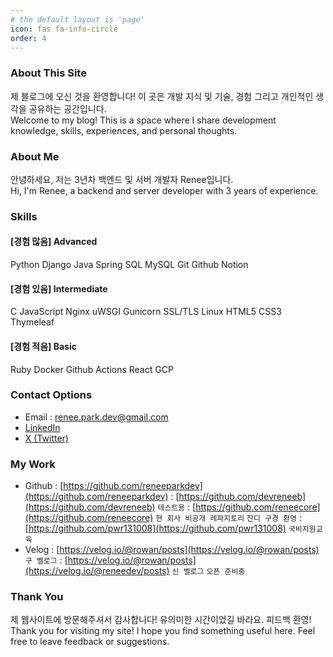 ```yaml
---
# the default layout is 'page'
icon: fas fa-info-circle
order: 4
---
```


### **About This Site**
제 블로그에 오신 것을 환영합니다! 이 곳은 개발 지식 및 기술, 경험 그리고 개인적인 생각을 공유하는 공간입니다.<br>
Welcome to my blog! This is a space where I share development knowledge, skills, experiences, and personal thoughts.

### **About Me**
안녕하세요, 저는 3년차 백엔드 및 서버 개발자 Renee입니다.<br>
Hi, I'm Renee, a backend and server developer with 3 years of experience.

<!-- ### **Skills**
#### **[경험 많음] Advanced**
>
**`Python`, `Django`, `Java`, `Spring`, `SQL`, `MySQL`, `Git`, `Github`, `Notion`**
{: .prompt-info }

#### **[경험 있음] Intermediate**
>
**`C`, `JavaScript`, `Nginx`, `uWSGI`, `Gunicon`,  `SSL/TLS`, `Linux`, `HTML5`, `CSS3`, `Thymeleaf`**
{: .prompt-tip }

#### **[경험 적음] Basic**
>
**`Ruby`, `Docker`, `Github Actions`, `React`, `GCP`**
{: .prompt-warning } -->

### **Skills**

#### **[경험 많음] Advanced**
<span class="badge badge-blue">Python</span>
<span class="badge badge-blue">Django</span>
<span class="badge badge-blue">Java</span>
<span class="badge badge-blue">Spring</span>
<span class="badge badge-blue">SQL</span>
<span class="badge badge-blue">MySQL</span>
<span class="badge badge-blue">Git</span>
<span class="badge badge-blue">Github</span>
<span class="badge badge-blue">Notion</span>

#### **[경험 있음] Intermediate**
<span class="badge badge-green">C</span>
<span class="badge badge-green">JavaScript</span>
<span class="badge badge-green">Nginx</span>
<span class="badge badge-green">uWSGI</span>
<span class="badge badge-green">Gunicorn</span>
<span class="badge badge-green">SSL/TLS</span>
<span class="badge badge-green">Linux</span>
<span class="badge badge-green">HTML5</span>
<span class="badge badge-green">CSS3</span>
<span class="badge badge-green">Thymeleaf</span>

#### **[경험 적음] Basic**
<span class="badge badge-orange">Ruby</span>
<span class="badge badge-orange">Docker</span>
<span class="badge badge-orange">Github Actions</span>
<span class="badge badge-orange">React</span>
<span class="badge badge-orange">GCP</span>

### **Contact Options**
- Email 
: renee.park.dev@gmail.com
- [LinkedIn](https://linkedin.com/in/reneeparkdev)
- [X (Twitter)](https://twitter.com/reneeparkdev)

### **My Work**
- Github
: [https://github.com/reneeparkdev](https://github.com/reneeparkdev)
: [https://github.com/devreneeb](https://github.com/devreneeb) `테스트용`
: [https://github.com/reneecore](https://github.com/reneecore) `현 회사 비공개 레파지토리` `잔디 구경 환영`
: [https://github.com/pwr131008](https://github.com/pwr131008) `국비지원교육`
- Velog
: [https://velog.io/@rowan/posts](https://velog.io/@rowan/posts) `구 벨로그`
: [https://velog.io/@rowan/posts](https://velog.io/@reneedev/posts) `신 벨로그` `오픈 준비중`

### **Thank You**
제 웹사이트에 방문해주셔서 감사합니다! 유의미한 시간이었길 바라요. 피드백 환영!
Thank you for visiting my site! I hope you find something useful here. Feel free to leave feedback or suggestions.
